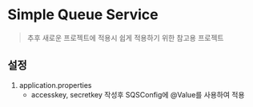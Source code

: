 # Simple Queue Service

> 추후 새로운 프로젝트에 적용시 쉽게 적용하기 위한 참고용 프로젝트

## 설정

1. application.properties
    * accesskey, secretkey 작성후 SQSConfig에 @Value를 사용하여 적용